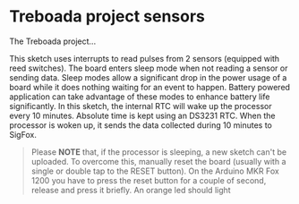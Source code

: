 # Treboada project sensors

The Treboada project...

This sketch uses interrupts to read pulses from 2 sensors (equipped with reed switches).
The board enters sleep mode when not reading a sensor or sending data.
Sleep modes allow a significant drop in the power usage of a board while it does nothing waiting for an event to happen. 
Battery powered application can take advantage of these modes to enhance battery life significantly.
In this sketch, the internal RTC will wake up the processor every 10 minutes. Absolute  time is kept using an DS3231 RTC.
When the processor is woken up, it sends the data collected during 10 minutes to SigFox.

>Please **NOTE** that, if the processor is sleeping, a new sketch can't be uploaded. To overcome this, manually reset the board (usually with a single or double tap to the RESET button). On the Arduino MKR Fox 1200 you have to press the reset button for a couple of second, release and press it briefly. An orange led should light